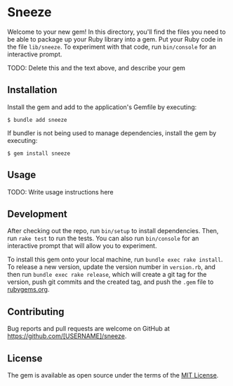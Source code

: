 # Sneeze

Welcome to your new gem! In this directory, you'll find the files you need to be able to package up your Ruby library into a gem. Put your Ruby code in the file `lib/sneeze`. To experiment with that code, run `bin/console` for an interactive prompt.

TODO: Delete this and the text above, and describe your gem

## Installation

Install the gem and add to the application's Gemfile by executing:

    $ bundle add sneeze

If bundler is not being used to manage dependencies, install the gem by executing:

    $ gem install sneeze

## Usage

TODO: Write usage instructions here

## Development

After checking out the repo, run `bin/setup` to install dependencies. Then, run `rake test` to run the tests. You can also run `bin/console` for an interactive prompt that will allow you to experiment.

To install this gem onto your local machine, run `bundle exec rake install`. To release a new version, update the version number in `version.rb`, and then run `bundle exec rake release`, which will create a git tag for the version, push git commits and the created tag, and push the `.gem` file to [rubygems.org](https://rubygems.org).

## Contributing

Bug reports and pull requests are welcome on GitHub at https://github.com/[USERNAME]/sneeze.

## License

The gem is available as open source under the terms of the [MIT License](https://opensource.org/licenses/MIT).
